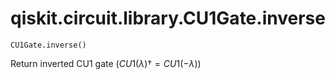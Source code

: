 # qiskit.circuit.library.CU1Gate.inverse

`CU1Gate.inverse()`

Return inverted CU1 gate ($CU1(\lambda){\dagger} = CU1(-\lambda)$)
